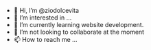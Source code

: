 - 👋 Hi, I’m @ziodolcevita
- 👀 I’m interested in ...
- 🌱 I’m currently learning website development.
- 💞️ I’m not looking to collaborate at the moment
- 📫 How to reach me ...

<!---
ziodolcevita/ziodolcevita is a ✨ special ✨ repository because its `README.md` (this file) appears on your GitHub profile.
You can click the Preview link to take a look at your changes.
--->
